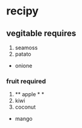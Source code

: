# recipy
## vegitable requires 
1. seamoss
2. patato
-  onione
### fruit required
1. ** apple * *
2. kiwi
3. coconut
- mango
